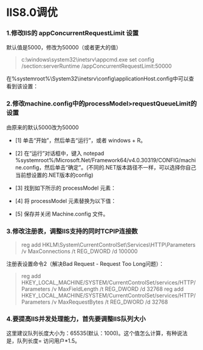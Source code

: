 # IIS8.0调优


### 1.修改IIS的 appConcurrentRequestLimit 设置

默认值是5000，修改为50000（或者更大的值）

>c:\windows\system32\inetsrv\appcmd.exe set config /section:serverRuntime /appConcurrentRequestLimit:50000

在%systemroot%\System32\inetsrv\config\applicationHost.config中可以查看到该设置：

><serverRuntime appConcurrentRequestLimit="50000" />

### 2.修改machine.config中的processModel>requestQueueLimit的设置

由原来的默认5000改为50000

* [1] 单击“开始”，然后单击“运行”，或者 windows + R。

* [2] 在“运行”对话框中，键入 notepad %systemroot%/Microsoft.Net/Framework64/v4.0.30319/CONFIG/machine.config，然后单击“确定”。(不同的.NET版本路径不一样，可以选择你自己当前想设置的.NET版本的config)

* [3] 找到如下所示的 processModel 元素：<processModel autoConfig="true" />

* [4] 将 processModel 元素替换为以下值：<processModel enable="true" requestQueueLimit="15000" />

* [5] 保存并关闭 Machine.config 文件。

><processModel enable="true" requestQueueLimit="50000"/>


### 3.修改注册表，调整IIS支持的同时TCPIP连接数

>reg add HKLM\System\CurrentControlSet\Services\HTTP\Parameters /v MaxConnections /t REG_DWORD /d 100000

注册表设置命令2（解决Bad Request - Request Too Long问题）：

>reg add HKEY_LOCAL_MACHINE/SYSTEM/CurrentControlSet/services/HTTP/Parameters /v MaxFieldLength /t REG_DWORD /d 32768
>reg add HKEY_LOCAL_MACHINE/SYSTEM/CurrentControlSet/services/HTTP/Parameters /v MaxRequestBytes /t REG_DWORD /d 32768



### 4.要提高IIS并发处理能力，首先要调整IIS队列大小

这里建议队列长度大小为：65535(默认：1000)。这个值怎么计算，有种说法是，队列长度= 访问用户*1.5。


